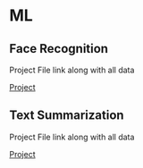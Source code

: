 # ML

## Face Recognition
Project File link along with all data

[Project](https://drive.google.com/drive/folders/1-5fEgjlpecRF3wGYX7I-BThHS14wI9rc)

## Text Summarization

Project File link along with all data

[Project]()
